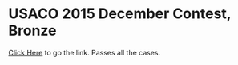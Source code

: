 # USACO 2015 December Contest, Bronze

[Click Here](http://www.usaco.org/index.php?page=viewproblem2&cpid=569) to go the link.
Passes all the cases.